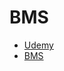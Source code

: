 # BMS

- [Udemy](https://www.udemy.com/course/battery-and-battery-management-system-design-simulation/)
- [BMS](https://www.youtube.com/playlist?list=PLn8PRpmsu08pYXwR-qihN6abrK3Io97NN)